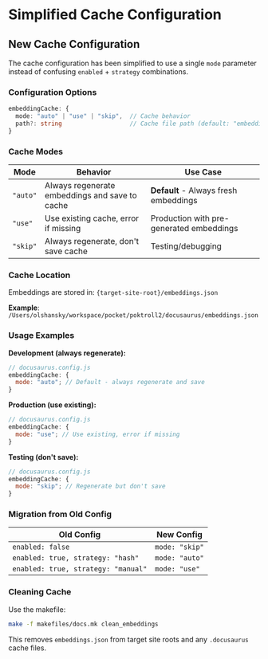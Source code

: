 # Simplified Cache Configuration

## New Cache Configuration

The cache configuration has been simplified to use a single `mode` parameter instead of confusing `enabled` + `strategy` combinations.

### Configuration Options

```typescript
embeddingCache: {
  mode: "auto" | "use" | "skip",  // Cache behavior
  path?: string                   // Cache file path (default: "embeddings.json")
}
```

### Cache Modes

| Mode     | Behavior                                       | Use Case                                 |
| -------- | ---------------------------------------------- | ---------------------------------------- |
| `"auto"` | Always regenerate embeddings and save to cache | **Default** - Always fresh embeddings    |
| `"use"`  | Use existing cache, error if missing           | Production with pre-generated embeddings |
| `"skip"` | Always regenerate, don't save cache            | Testing/debugging                        |

### Cache Location

Embeddings are stored in: `{target-site-root}/embeddings.json`

**Example**: `/Users/olshansky/workspace/pocket/poktroll2/docusaurus/embeddings.json`

### Usage Examples

**Development (always regenerate):**

```js
// docusaurus.config.js
embeddingCache: {
  mode: "auto"; // Default - always regenerate and save
}
```

**Production (use existing):**

```js
// docusaurus.config.js
embeddingCache: {
  mode: "use"; // Use existing, error if missing
}
```

**Testing (don't save):**

```js
// docusaurus.config.js
embeddingCache: {
  mode: "skip"; // Regenerate but don't save
}
```

### Migration from Old Config

| Old Config                          | New Config     |
| ----------------------------------- | -------------- |
| `enabled: false`                    | `mode: "skip"` |
| `enabled: true, strategy: "hash"`   | `mode: "auto"` |
| `enabled: true, strategy: "manual"` | `mode: "use"`  |

### Cleaning Cache

Use the makefile:

```bash
make -f makefiles/docs.mk clean_embeddings
```

This removes `embeddings.json` from target site roots and any `.docusaurus` cache files.
